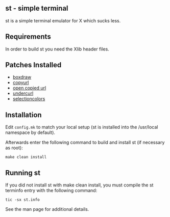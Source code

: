 st - simple terminal
--------------------
st is a simple terminal emulator for X which sucks less.


Requirements
------------
In order to build st you need the Xlib header files.


Patches Installed
-----------------
- [boxdraw](https://st.suckless.org/patches/boxdraw/)
- [copyurl](https://st.suckless.org/patches/copyurl/)
- [open copied url](https://st.suckless.org/patches/open_copied_url/)
- [undercurl](https://st.suckless.org/patches/undercurl/)
- [selectioncolors](https://st.suckless.org/patches/selectioncolors/)

Installation
------------
Edit `config.mk` to match your local setup (st is installed into
the /usr/local namespace by default).

Afterwards enter the following command to build and install st (if
necessary as root):

    make clean install


Running st
----------
If you did not install st with make clean install, you must compile
the st terminfo entry with the following command:

    tic -sx st.info

See the man page for additional details.

